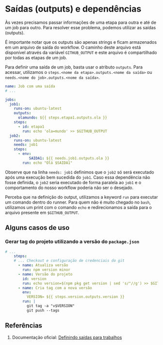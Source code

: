 # Saídas (outputs) e dependências

Às vezes precisamos passar informações de uma etapa para outra e até de um job para outro. Para resolver esse problema, podemos utilizar as saídas (outputs).

É importante notar que os outputs são apenas strings e ficam armazenados em um arquivo de saída do workflow.
O caminho deste arquivo está disponível através da variável `GITHUB_OUTPUT` e este arquivo é compartilhado por todas as etapas de um job.

Para definir uma saída de um job, basta usar o atributo `outputs`. Para acessar, utilizamos o `steps.<nome da etapa>.outputs.<nome da saída>` ou `needs.<nome do job>.outputs.<nome da saída>`.


```yaml
name: Job com uma saída
# ...

jobs:
  job1:
    runs-on: ubuntu-latest
    outputs:
      olamundo: ${{ steps.etapa1.outputs.ola }}
    steps:
      - id: etapa1
        run: echo 'ola=mundo' >> $GITHUB_OUTPUT
  job2:
    runs-on: ubuntu-latest
    needs: job1
    steps:
      - env:
           SAIDA1: ${{ needs.job1.outputs.ola }}
        run: echo "Olá $SAIDA1"
```

Observe que na linha `needs: job1` definimos que o `job2` só será executado após uma execução bem sucedida do `job1`. Caso essa dependência não fosse definida, o `job2` seria executado de forma paralela ao `job1` e o comportamento do nosso workflow poderia não ser o desejado.

Perceba que na definição do output, utilizamos a keyword `run` para executar um comando dentro do runner. Para quem não é muito chegado no `bash`, utilizamos um print com o comando `echo` e redirecionamos a saída para o arquivo presente em `$GITHUB_OUTPUT`.


## Alguns casos de uso

### Gerar tag do projeto utilizando a versão do `package.json`

```yaml
# ...
    steps:
    # ... Checkout e configuração de credenciais do git
      - name: Atualiza versão
        run: npm version minor
      - name: Versão do projeto
        id: version
        run: echo version=$(npm pkg get version | sed 's/"//g') >> $GITHUB_OUTPUT
      - name: Cria tag com a nova versão
        env:
          VERSION= ${{ steps.version.outputs.version }}
        run: |
          git tag -a "v$VERSION"
          git push --tags
```

## Referências

1. Documentação oficial: [Definindo saídas para trabalhos](https://docs.github.com/pt/actions/using-jobs/defining-outputs-for-jobs)

